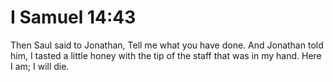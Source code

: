 # I Samuel 14:43

Then Saul said to Jonathan, Tell me what you have done. And Jonathan told him, I tasted a little honey with the tip of the staff that was in my hand. Here I am; I will die.
